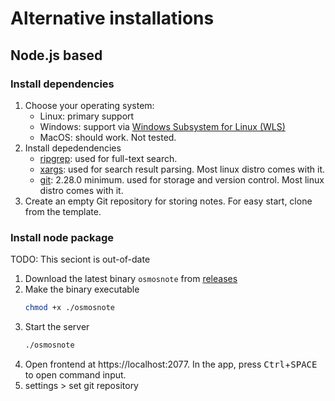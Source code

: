 # Alternative installations

## Node.js based

### Install dependencies

1. Choose your operating system:
   - Linux: primary support
   - Windows: support via [Windows Subsystem for Linux (WLS)](https://docs.microsoft.com/en-us/windows/wsl/)
   - MacOS: should work. Not tested.
2. Install depedendencies
   - [ripgrep](https://github.com/BurntSushi/ripgrep): used for full-text search.
   - [xargs](https://man7.org/linux/man-pages/man1/xargs.1.html): used for search result parsing. Most linux distro comes with it.
   - [git](https://git-scm.com/): 2.28.0 minimum. used for storage and version control. Most linux distro comes with it.
3. Create an empty Git repository for storing notes. For easy start, clone from the template.

### Install node package

TODO: This seciont is out-of-date

1. Download the latest binary `osmosnote` from [releases](https://github.com/osmoscraft/osmosnote/releases)
2. Make the binary executable
   ```sh
   chmod +x ./osmosnote
   ```
3. Start the server
   ```sh
   ./osmosnote
   ```
4. Open frontend at https://localhost:2077. In the app, press <kbd>Ctrl</kbd>+<kbd>SPACE</kbd> to open command input.
5. settings > set git repository
